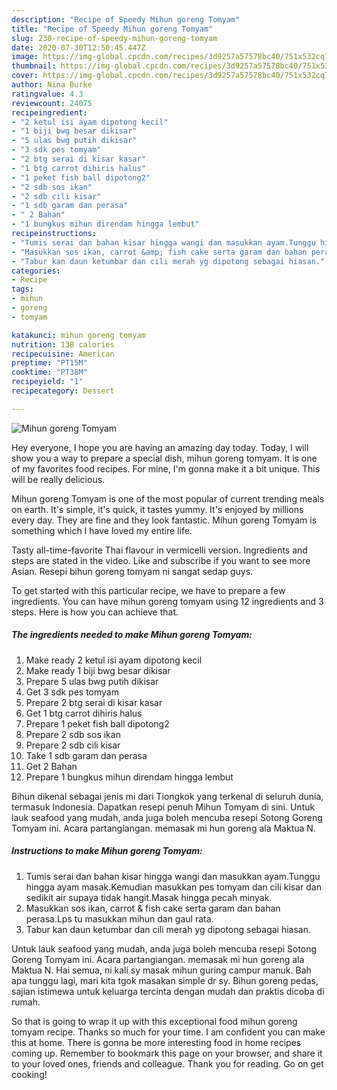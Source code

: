 ```yaml
---
description: "Recipe of Speedy Mihun goreng Tomyam"
title: "Recipe of Speedy Mihun goreng Tomyam"
slug: 230-recipe-of-speedy-mihun-goreng-tomyam
date: 2020-07-30T12:50:45.447Z
image: https://img-global.cpcdn.com/recipes/3d9257a57578bc40/751x532cq70/mihun-goreng-tomyam-resipi-foto-utama.jpg
thumbnail: https://img-global.cpcdn.com/recipes/3d9257a57578bc40/751x532cq70/mihun-goreng-tomyam-resipi-foto-utama.jpg
cover: https://img-global.cpcdn.com/recipes/3d9257a57578bc40/751x532cq70/mihun-goreng-tomyam-resipi-foto-utama.jpg
author: Nina Burke
ratingvalue: 4.3
reviewcount: 24075
recipeingredient:
- "2 ketul isi ayam dipotong kecil"
- "1 biji bwg besar dikisar"
- "5 ulas bwg putih dikisar"
- "3 sdk pes tomyam"
- "2 btg serai di kisar kasar"
- "1 btg carrot dihiris halus"
- "1 peket fish ball dipotong2"
- "2 sdb sos ikan"
- "2 sdb cili kisar"
- "1 sdb garam dan perasa"
- " 2 Bahan"
- "1 bungkus mihun direndam hingga lembut"
recipeinstructions:
- "Tumis serai dan bahan kisar hingga wangi dan masukkan ayam.Tunggu hingga ayam masak.Kemudian masukkan pes tomyam dan cili kisar dan sedikit air supaya tidak hangit.Masak hingga pecah minyak."
- "Masukkan sos ikan, carrot &amp; fish cake serta garam dan bahan perasa.Lps tu masukkan mihun dan gaul rata."
- "Tabur kan daun ketumbar dan cili merah yg dipotong sebagai hiasan."
categories:
- Recipe
tags:
- mihun
- goreng
- tomyam

katakunci: mihun goreng tomyam 
nutrition: 138 calories
recipecuisine: American
preptime: "PT15M"
cooktime: "PT38M"
recipeyield: "1"
recipecategory: Dessert

---
```



![Mihun goreng Tomyam](https://img-global.cpcdn.com/recipes/3d9257a57578bc40/751x532cq70/mihun-goreng-tomyam-resipi-foto-utama.jpg)

Hey everyone, I hope you are having an amazing day today. Today, I will show you a way to prepare a special dish, mihun goreng tomyam. It is one of my favorites food recipes. For mine, I'm gonna make it a bit unique. This will be really delicious.

Mihun goreng Tomyam is one of the most popular of current trending meals on earth. It's simple, it's quick, it tastes yummy. It's enjoyed by millions every day. They are fine and they look fantastic. Mihun goreng Tomyam is something which I have loved my entire life.

Tasty all-time-favorite Thai flavour in vermicelli version. Ingredients and steps are stated in the video. Like and subscribe if you want to see more Asian. Resepi bihun goreng tomyam ni sangat sedap guys.


To get started with this particular recipe, we have to prepare a few ingredients. You can have mihun goreng tomyam using 12 ingredients and 3 steps. Here is how you can achieve that.

<!--inarticleads1-->

##### The ingredients needed to make Mihun goreng Tomyam:

1. Make ready 2 ketul isi ayam dipotong kecil
1. Make ready 1 biji bwg besar dikisar
1. Prepare 5 ulas bwg putih dikisar
1. Get 3 sdk pes tomyam
1. Prepare 2 btg serai di kisar kasar
1. Get 1 btg carrot dihiris halus
1. Prepare 1 peket fish ball dipotong2
1. Prepare 2 sdb sos ikan
1. Prepare 2 sdb cili kisar
1. Take 1 sdb garam dan perasa
1. Get  2 Bahan
1. Prepare 1 bungkus mihun direndam hingga lembut


Bihun dikenal sebagai jenis mi dari Tiongkok yang terkenal di seluruh dunia, termasuk Indonesia. Dapatkan resepi penuh Mihun Tomyam di sini. Untuk lauk seafood yang mudah, anda juga boleh mencuba resepi Sotong Goreng Tomyam ini. Acara partangiangan. memasak mi hun goreng ala Maktua N. 

<!--inarticleads2-->

##### Instructions to make Mihun goreng Tomyam:

1. Tumis serai dan bahan kisar hingga wangi dan masukkan ayam.Tunggu hingga ayam masak.Kemudian masukkan pes tomyam dan cili kisar dan sedikit air supaya tidak hangit.Masak hingga pecah minyak.
1. Masukkan sos ikan, carrot &amp; fish cake serta garam dan bahan perasa.Lps tu masukkan mihun dan gaul rata.
1. Tabur kan daun ketumbar dan cili merah yg dipotong sebagai hiasan.


Untuk lauk seafood yang mudah, anda juga boleh mencuba resepi Sotong Goreng Tomyam ini. Acara partangiangan. memasak mi hun goreng ala Maktua N. Hai semua, ni kali sy masak mihun guring campur manuk. Bah apa tunggu lagi, mari kita tgok masakan simple dr sy. Bihun goreng pedas, sajian istimewa untuk keluarga tercinta dengan mudah dan praktis dicoba di rumah. 

So that is going to wrap it up with this exceptional food mihun goreng tomyam recipe. Thanks so much for your time. I am confident you can make this at home. There is gonna be more interesting food in home recipes coming up. Remember to bookmark this page on your browser, and share it to your loved ones, friends and colleague. Thank you for reading. Go on get cooking!
